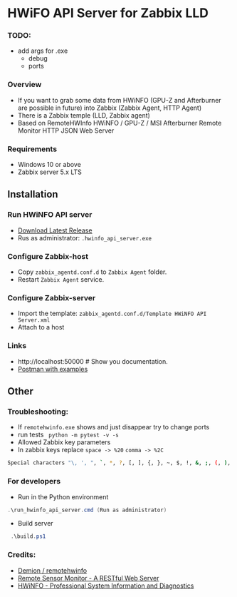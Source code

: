 # HWiFO API Server for Zabbix LLD

### TODO:

- add args for .exe
    - debug
    - ports

### Overview

- If you want to grab some data from HWiNFO (GPU-Z and Afterburner are possible in future) into Zabbix (Zabbix Agent,
  HTTP Agent)
- There is a Zabbix temple (LLD, Zabbix agent)
- Based on RemoteHWInfo HWiNFO / GPU-Z / MSI Afterburner Remote Monitor HTTP JSON Web Server

### Requirements

- Windows 10 or above
- Zabbix server 5.x LTS

## Installation

### Run HWiNFO API server

- [Download Latest Release](https://github.com/anklav24/remotehwinfo-zabbix-integration/releases/latest/download/hwinfo_api_server.zip)
- Rus as administrator: `.hwinfo_api_server.exe`

### Configure Zabbix-host

- Copy `zabbix_agentd.conf.d` to `Zabbix Agent` folder.
- Restart `Zabbix Agent` service.

### Configure Zabbix-server

- Import the template: `zabbix_agentd.conf.d/Template HWiNFO API Server.xml`
- Attach to a host

### Links

- http://localhost:50000  # Show you documentation.
- [Postman with examples](https://www.postman.com/martian-trinity-608894/workspace/postman-examples-public/request/14292201-2ee88739-c654-47c0-99f3-e738500304a8)

## Other


### Troubleshooting:

- If `remotehwinfo.exe` shows and just disappear try to change ports
- run tests ` python -m pytest -v -s`
- Allowed Zabbix key parameters
- In zabbix keys replace `space -> %20` `comma -> %2C`

```bash
Special characters "\, ', ", `, *, ?, [, ], {, }, ~, $, !, &, ;, (, ), <, >, |, #, @, 0x0a" are not allowed in the parameters.
```

### For developers

- Run in the Python environment

```powershell or cmd
.\run_hwinfo_api_server.cmd (Run as administrator)
```

- Build server

```powershell or cmd
 .\build.ps1
```

### Credits:

- [Demion / remotehwinfo](https://github.com/Demion/remotehwinfo)
- [Remote Sensor Monitor - A RESTful Web Server](https://www.hwinfo.com/forum/threads/introducing-remote-sensor-monitor-a-restful-web-server.1025/)
- [HWiNFO - Professional System Information and Diagnostics](https://www.hwinfo.com/)
